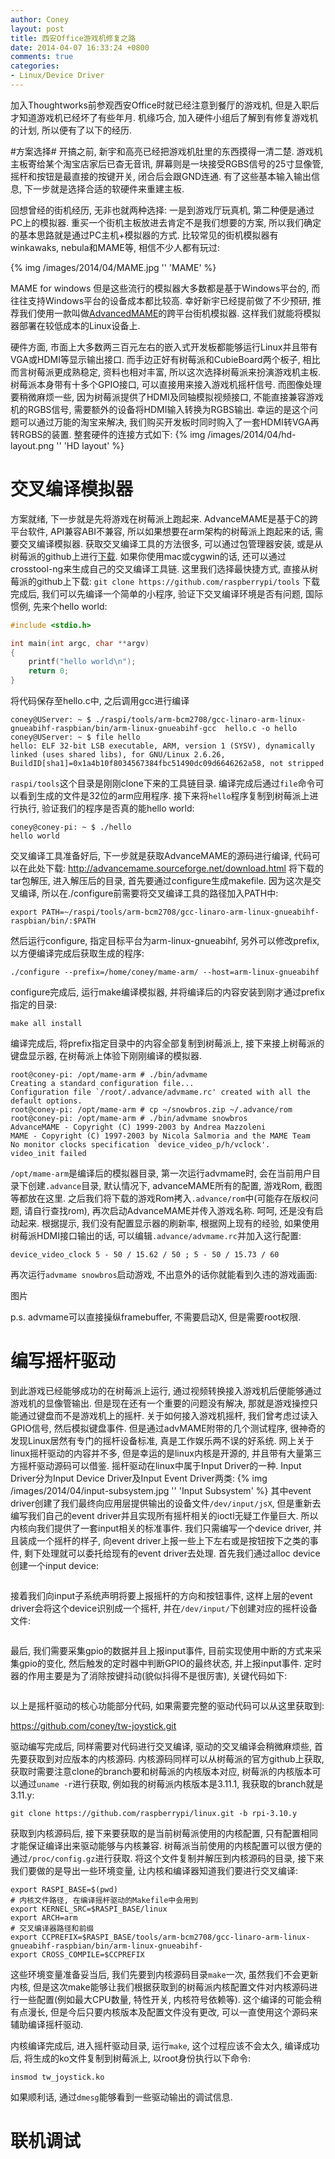 ```yaml
---
author: Coney
layout: post
title: 西安Office游戏机修复之路
date: 2014-04-07 16:33:24 +0800
comments: true
categories:
- Linux/Device Driver
---
```


加入Thoughtworks前参观西安Office时就已经注意到餐厅的游戏机, 但是入职后才知道游戏机已经坏了有些年月. 机缘巧合, 加入硬件小组后了解到有修复游戏机的计划, 所以便有了以下的经历.

#方案选择#
开搞之前, 新宇和高亮已经把游戏机肚里的东西摸得一清二楚. 游戏机主板寄给某个淘宝店家后已杳无音讯, 屏幕则是一块接受RGBS信号的25寸显像管, 摇杆和按钮是最直接的按键开关, 闭合后会跟GND连通. 有了这些基本输入输出信息, 下一步就是选择合适的软硬件来重建主板.

回想曾经的街机经历, 无非也就两种选择: 一是到游戏厅玩真机, 第二种便是通过PC上的模拟器. 重买一个街机主板放进去肯定不是我们想要的方案, 所以我们确定的基本思路就是通过PC主机+模拟器的方式.
比较常见的街机模拟器有winkawaks, nebula和MAME等, 相信不少人都有玩过:

{% img /images/2014/04/MAME.jpg '' 'MAME' %}
<!-- more -->
MAME for windows
但是这些流行的模拟器大多数都是基于Windows平台的, 而往往支持Windows平台的设备成本都比较高. 幸好新宇已经提前做了不少预研, 推荐我们使用一款叫做[AdvancedMAME](advancemame.sourceforge.net)的跨平台街机模拟器. 这样我们就能将模拟器部署在较低成本的Linux设备上.

硬件方面, 市面上大多数两三百元左右的嵌入式开发板都能够运行Linux并且带有VGA或HDMI等显示输出接口. 而手边正好有树莓派和CubieBoard两个板子, 相比而言树莓派更成熟稳定, 资料也相对丰富, 所以这次选择树莓派来扮演游戏机主板. 
树莓派本身带有十多个GPIO接口, 可以直接用来接入游戏机摇杆信号. 而图像处理要稍微麻烦一些, 因为树莓派提供了HDMI及同轴模拟视频接口, 不能直接兼容游戏机的RGBS信号, 需要额外的设备将HDMI输入转换为RGBS输出. 幸运的是这个问题可以通过万能的淘宝来解决, 我们购买开发板时同时购入了一套HDMI转VGA再转RGBS的装置. 
整套硬件的连接方式如下:
{% img /images/2014/04/hd-layout.png '' 'HD layout' %}

# 交叉编译模拟器 #
方案就绪, 下一步就是先将游戏在树莓派上跑起来. AdvanceMAME是基于C的跨平台软件, API兼容ABI不兼容, 所以如果想要在arm架构的树莓派上跑起来的话, 需要交叉编译模拟器.
获取交叉编译工具的方法很多, 可以通过包管理器安装, 或是从树莓派的github上进行[下载](https://github.com/raspberrypi/tools). 如果你使用mac或cygwin的话, 还可以通过crosstool-ng来生成自己的交叉编译工具链. 这里我们选择最快捷方式, 直接从树莓派的github上下载:
`git clone https://github.com/raspberrypi/tools`
下载完成后, 我们可以先编译一个简单的小程序, 验证下交叉编译环境是否有问题, 国际惯例, 先来个hello world:
``` c++
#include <stdio.h>

int main(int argc, char **argv)
{
	printf("hello world\n");
	return 0;
}
```
将代码保存至hello.c中, 之后调用gcc进行编译
```
coney@UServer: ~ $ ./raspi/tools/arm-bcm2708/gcc-linaro-arm-linux-gnueabihf-raspbian/bin/arm-linux-gnueabihf-gcc  hello.c -o hello
coney@UServer: ~ $ file hello
hello: ELF 32-bit LSB executable, ARM, version 1 (SYSV), dynamically linked (uses shared libs), for GNU/Linux 2.6.26, BuildID[sha1]=0x1a4b10f8034567384fbc51490dc09d6646262a58, not stripped
```
`raspi/tools`这个目录是刚刚clone下来的工具链目录. 编译完成后通过`file`命令可以看到生成的文件是32位的arm应用程序. 接下来将`hello`程序复制到树莓派上进行执行, 验证我们的程序是否真的能hello world:
```
coney@coney-pi: ~ $ ./hello
hello world
```
交叉编译工具准备好后, 下一步就是获取AdvanceMAME的源码进行编译, 代码可以在此处下载: http://advancemame.sourceforge.net/download.html
将下载的tar包解压, 进入解压后的目录, 首先要通过configure生成makefile. 因为这次是交叉编译, 所以在./configure前需要将交叉编译工具的路径加入PATH中:

`export PATH=~/raspi/tools/arm-bcm2708/gcc-linaro-arm-linux-gnueabihf-raspbian/bin/:$PATH`

然后运行configure, 指定目标平台为arm-linux-gnueabihf, 另外可以修改prefix, 以方便编译完成后获取生成的程序:

`./configure --prefix=/home/coney/mame-arm/ --host=arm-linux-gnueabihf`

configure完成后, 运行make编译模拟器, 并将编译后的内容安装到刚才通过prefix指定的目录:

`make all install`

编译完成后, 将prefix指定目录中的内容全部复制到树莓派上, 接下来接上树莓派的键盘显示器, 在树莓派上体验下刚刚编译的模拟器.
```
root@coney-pi: /opt/mame-arm # ./bin/advmame
Creating a standard configuration file...
Configuration file `/root/.advance/advmame.rc' created with all the default options.
root@coney-pi: /opt/mame-arm # cp ~/snowbros.zip ~/.advance/rom
root@coney-pi: /opt/mame-arm # ./bin/advmame snowbros
AdvanceMAME - Copyright (C) 1999-2003 by Andrea Mazzoleni
MAME - Copyright (C) 1997-2003 by Nicola Salmoria and the MAME Team
No monitor clocks specification `device_video_p/h/vclock'.
video_init failed
```
`/opt/mame-arm`是编译后的模拟器目录, 第一次运行advmame时, 会在当前用户目录下创建`.advance`目录, 默认情况下, advanceMAME所有的配置, 游戏Rom, 截图等都放在这里. 之后我们将下载的游戏Rom拷入`.advance/rom`中(可能存在版权问题, 请自行查找rom), 再次启动AdvanceMAME并传入游戏名称. 呵呵, 还是没有启动起来. 根据提示, 我们没有配置显示器的刷新率, 根据网上现有的经验, 如果使用树莓派HDMI接口输出的话, 可以编辑`.advance/advmame.rc`并加入这行配置:

`device_video_clock 5 - 50 / 15.62 / 50 ; 5 - 50 / 15.73 / 60`

再次运行`advmame snowbros`启动游戏, 不出意外的话你就能看到久违的游戏画面:

图片

p.s. advmame可以直接操纵framebuffer, 不需要启动X, 但是需要root权限.

# 编写摇杆驱动 #
到此游戏已经能够成功的在树莓派上运行, 通过视频转换接入游戏机后便能够通过游戏机的显像管输出. 但是现在还有一个重要的问题没有解决, 那就是游戏操控只能通过键盘而不是游戏机上的摇杆.
关于如何接入游戏机摇杆, 我们曾考虑过读入GPIO信号, 然后模拟键盘事件. 但是通过advMAME附带的几个测试程序, 很神奇的发现Linux居然有专门的摇杆设备标准, 真是工作娱乐两不误的好系统. 网上关于linux摇杆驱动的内容并不多, 但是幸运的是linux内核是开源的, 并且带有大量第三方摇杆驱动源码可以借鉴.
摇杆驱动在linux中属于Input Driver的一种. Input Driver分为Input Device Driver及Input Event Driver两类:
{% img /images/2014/04/input-subsystem.jpg '' 'Input Subsystem' %}
其中event driver创建了我们最终向应用层提供输出的设备文件`/dev/input/jsX`, 但是重新去编写我们自己的event driver并且实现所有摇杆相关的ioctl无疑工作量巨大. 所以内核向我们提供了一套input相关的标准事件. 我们只需编写一个device driver, 并且装成一个摇杆的样子, 向event driver上报一些上下左右或是按钮按下之类的事件, 剩下处理就可以委托给现有的event driver去处理.
首先我们通过alloc device创建一个input device:
``` c

```
接着我们向input子系统声明将要上报摇杆的方向和按钮事件, 这样上层的event driver会将这个device识别成一个摇杆, 并在`/dev/input/`下创建对应的摇杆设备文件:
``` c

```
最后, 我们需要采集gpio的数据并且上报input事件, 目前实现使用中断的方式来采集gpio的变化, 然后触发的定时器中判断GPIO的最终状态, 并上报input事件. 定时器的作用主要是为了消除按键抖动(貌似抖得不是很厉害), 关键代码如下:
``` c
```
以上是摇杆驱动的核心功能部分代码, 如果需要完整的驱动代码可以从这里获取到:

https://github.com/coney/tw-joystick.git

驱动编写完成后, 同样需要对代码进行交叉编译, 驱动的交叉编译会稍微麻烦些, 首先要获取到对应版本的内核源码. 内核源码同样可以从树莓派的官方github上获取, 获取时需要注意clone的branch要和树莓派的内核版本对应, 树莓派的内核版本可以通过`uname -r`进行获取, 例如我的树莓派内核版本是3.11.1, 我获取的branch就是3.11.y:

`git clone https://github.com/raspberrypi/linux.git -b rpi-3.10.y`

获取到内核源码后, 接下来要获取的是当前树莓派使用的内核配置, 只有配置相同才能保证编译出来驱动能够与内核兼容. 树莓派当前使用的内核配置可以很方便的通过`/proc/config.gz`进行获取. 将这个文件复制并解压到内核源码的目录, 接下来我们要做的是导出一些环境变量, 让内核和编译器知道我们要进行交叉编译:

```
export RASPI_BASE=$(pwd)
# 内核文件路径, 在编译摇杆驱动的Makefile中会用到
export KERNEL_SRC=$RASPI_BASE/linux
export ARCH=arm
# 交叉编译器路径和前缀
export CCPREFIX=$RASPI_BASE/tools/arm-bcm2708/gcc-linaro-arm-linux-gnueabihf-raspbian/bin/arm-linux-gnueabihf-
export CROSS_COMPILE=$CCPREFIX
```
这些环境变量准备妥当后, 我们先要到内核源码目录`make`一次, 虽然我们不会更新内核, 但是这次make能够让我们根据获取到的树莓派内核配置文件对内核源码进行一些配置(例如最大CPU数量, 特性开关, 内核符号依赖等). 这个编译的可能会稍有点漫长, 但是今后只要内核版本及配置文件没有更改, 可以一直使用这个源码来辅助编译摇杆驱动.
 
内核编译完成后, 进入摇杆驱动目录, 运行`make`, 这个过程应该不会太久, 编译成功后, 将生成的ko文件复制到树莓派上, 以root身份执行以下命令:

`insmod tw_joystick.ko`

如果顺利话, 通过`dmesg`能够看到一些驱动输出的调试信息.

# 联机调试 #
